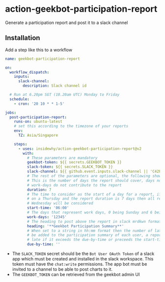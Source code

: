 # action-geekbot-participation-report

Generate a participation report and post it to a slack channel

## Installation

Add a step like this to a workflow

```yaml
name: geekbot-participation-report

on:
  workflow_dispatch:
    inputs:
      slack-channel:
        description: Slack channel id

  # Run at 6.20pm SGT (10.20am UTC) Monday to Friday
  schedule:
    - cron: '20 10 * * 1-5'

jobs:
  post-participation-report:
    runs-on: ubuntu-latest
    # set this according to the timezone of your reports
    env:
      TZ: Asia/Singapore

    steps:
      - uses: insidewhy/action-geekbot-participation-report@v2
        with:
          # These parameters are mandatory
          geekbot-token: ${{ secrets.GEEKBOT_TOKEN }}
          slack-token: ${{ secrets.SLACK_TOKEN }}
          slack-channel: ${{ github.event.inputs.slack-channel || 'C42PZTP3ECZ' }}
          # The rest of the parameters are optional, the following shows the defaults
          # This is the number of days the report should cover, days not in
          # work-days do not contribute to the report
          duration: 7
          # The time to consider as the start of a day for a report, if the report was triggered
          # on a Thursday and the report duration is 7 days then all reports from 9am on the prior
          # Wednesday will be considered
          start-time: '06:00'
          # The days that represent work days, 0 being Sunday and 6 being Saturday
          work-days: '12345'
          # The heading to post above the report in slack mrdkwn format
          heading: '**Geekbot Participation Summary**'
          # When set to a string in hh:mm format then the number of late reports will
          # be added to the participation summary of each user, a report is considered
          # late if it exceeds the due-by-time or preceeds the start-time
          due-by-time: ''
```

- The `SLACK_TOKEN` secret should be the `Bot User OAuth Token` of a slack app which must be created and installed in the slack workspace. This token must have the `chat:write` permissions. The app bot must be invited to a channel to be able to post charts to it.
- The `GEEKBOT_TOKEN` can be retrieved from the geekbot admin UI
